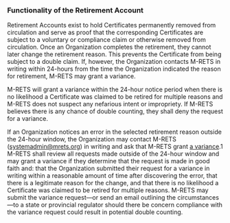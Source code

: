 ### Functionality of the Retirement Account

Retirement Accounts exist to hold Certificates permanently removed from circulation and serve as proof that the corresponding Certificates are subject to a voluntary or compliance claim or otherwise removed from circulation. Once an Organization completes the retirement, they cannot later change the retirement reason. This prevents the Certificate from being subject to a double claim. If, however, the Organization contacts M-RETS in writing within 24-hours from the time the Organization indicated the reason for retirement, M-RETS may grant a variance.

M-RETS will grant a variance within the 24-hour notice period when there is no likelihood a Certificate was claimed to be retired for multiple reasons and M-RETS does not suspect any nefarious intent or impropriety. If M-RETS believes there is any chance of double counting, they shall deny the request for a variance.

If an Organization notices an error in the selected retirement reason outside the 24-hour window, the Organization may contact M-RETS ([systemadmin@mrets.org](mailto:systemadmin@mrets.org)) in writing and ask that M-RETS grant [a variance](https://www.mrets.org/wp-content/uploads/2014/03/Variance-Request-Form.docx).1 M-RETS shall review all requests made outside of the 24-hour window and may grant a variance if they determine that the request is made in good faith and: that the Organization submitted their request for a variance in writing within a reasonable amount of time after discovering the error, that there is a legitimate reason for the change, and that there is no likelihood a Certificate was claimed to be retired for multiple reasons. M-RETS may submit the variance request—or send an email outlining the circumstances—to a state or provincial regulator should there be concern compliance with the variance request could result in potential double counting.
